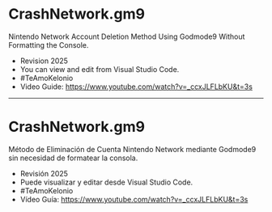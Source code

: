 # CrashNetwork.gm9
Nintendo Network Account Deletion Method Using Godmode9 Without Formatting the Console.
- Revision 2025
- You can view and edit from Visual Studio Code.
- #TeAmoKelonio
- Video Guide:  https://www.youtube.com/watch?v=_ccxJLFLbKU&t=3s
_________

# CrashNetwork.gm9
Método de Eliminación de Cuenta Nintendo Network mediante Godmode9 sin necesidad de formatear la consola. 
- Revisión 2025
- Puede visualizar y editar desde Visual Studio Code.
- #TeAmoKelonio
- Vídeo Guía:  https://www.youtube.com/watch?v=_ccxJLFLbKU&t=3s
